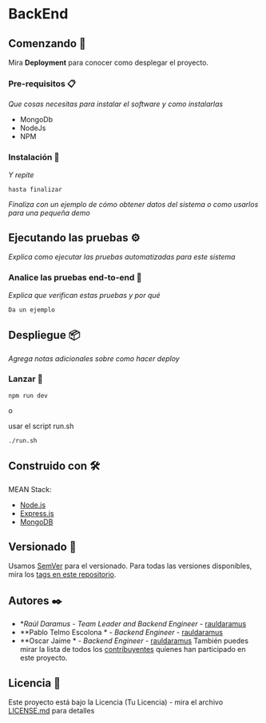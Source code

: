 # BackEnd

## Comenzando 🚀

Mira **Deployment** para conocer como desplegar el proyecto.

### Pre-requisitos 📋

_Que cosas necesitas para instalar el software y como instalarlas_

- MongoDb
- NodeJs
- NPM


### Instalación 🔧

_Y repite_

```
hasta finalizar
```

_Finaliza con un ejemplo de cómo obtener datos del sistema o como usarlos para una pequeña demo_

## Ejecutando las pruebas ⚙️

_Explica como ejecutar las pruebas automatizadas para este sistema_

### Analice las pruebas end-to-end 🔩

_Explica que verifican estas pruebas y por qué_

```
Da un ejemplo
```

## Despliegue 📦

_Agrega notas adicionales sobre como hacer deploy_

### Lanzar 🔧

```
npm run dev
```

o 

usar el script run.sh
```
./run.sh
```

## Construido con 🛠️

MEAN Stack:

* [Node.js](http://www.nodejs.com) 
* [Express.js](https://express.com/)
* [MongoDB](https://mongodb.com/)

## Versionado 📌

Usamos [SemVer](http://semver.org/) para el versionado. Para todas las versiones disponibles, mira los [tags en este repositorio](https://github.com/tu/proyecto/tags).

## Autores ✒️

* **Raúl Daramus* - *Team Leader and Backend Engineer* - [rauldaramus](https://github.com/rauldaramus)
* **Pablo Telmo Escolona * - *Backend Engineer* - [rauldaramus](https://github.com/rauldaramus)
* **Oscar Jaime * - *Backend Engineer* - [rauldaramus](https://github.com/rauldaramus)
También puedes mirar la lista de todos los [contribuyentes](https://github.com/your/project/contributors) quíenes han participado en este proyecto. 

## Licencia 📄

Este proyecto está bajo la Licencia (Tu Licencia) - mira el archivo [LICENSE.md](LICENSE.md) para detalles
